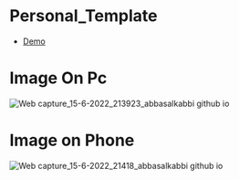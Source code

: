 # Personal_Template
 * [Demo](https://abbasalkabbi.github.io/Personal_Template/)
# Image On Pc
![Web capture_15-6-2022_213923_abbasalkabbi github io](https://user-images.githubusercontent.com/75854041/173900951-e04d7933-b9f0-4b0d-8374-f258cc337c6d.jpeg)

# Image on Phone
![Web capture_15-6-2022_21418_abbasalkabbi github io](https://user-images.githubusercontent.com/75854041/173901231-e247254b-052f-438a-80bf-b3c5a90ca157.jpeg)
